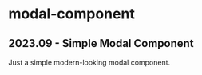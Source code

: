 # modal-component
## 2023.09 - Simple Modal Component
Just a simple modern-looking modal component.

